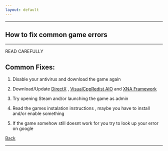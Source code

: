 ```yaml
---
layout: default
---
```


* * *

## How to fix common game errors

* * *

READ CAREFULLY

## Common Fixes:

1. Disable your antivirus and download the game again

2. Download/Update [DirectX](https://www.microsoft.com/en-us/download/details.aspx?id=35) , [VisualCppRedist AIO](https://github.com/abbodi1406/vcredist/releases/latest) and [XNA Framework](https://www.microsoft.com/en-us/download/details.aspx?id=20914)

3. Try opening Steam and/or launching the game as admin

4. Read the games instalation instructions , maybe you have to install and/or enable something

5. If the game somehow still doesnt work for you try to look up your error on google

[Back](https://m4vmcvrk.github.io/)

* * *